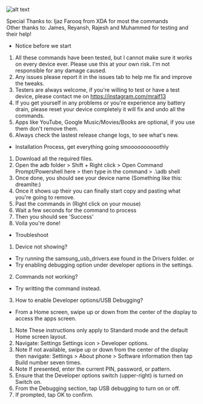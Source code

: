 ![alt text](https://mraif13.github.io/jpg.jpg)

Special  Thanks to: Ijaz Farooq from XDA for most the commands<br>
Other thanks to: James, Reyansh, Rajesh and Muhammed for testing and their help!<br>

- Notice before we start 
1. All these commands have been tested, but I cannot make sure it works on every device ever. Please use this at your own risk. I'm not responsible for any damage caused.
2. Any issues please report it in the issues tab to help me fix and improve the tweaks.
3. Testers are always welcome, if you're willing to test or have a test device, please contact me on https://instagram.com/mraif13
5. If you get yourself in any problems or you're experience any battery drain, please reset your device completely it will fix and undo all the commands.
6. Apps like YouTube, Google Music/Movies/Books are optional, if you use them don't remove them.
7. Always check the lastest release change logs, to see what's new.

- Installation Process, get everything going smoooooooooothly
1. Download all the required files.
2. Open the adb folder > Shift + Right click > Open Command Prompt/Powershell here > then type in the command > .\adb shell 
3. Once done, you should see your device name (Something like this: dreamlte:)
4. Once it shows up their you can finally start copy and pasting what you're going to remove. 
5. Past the commands in (Right click on your mouse)
6. Wait a few seconds for the command to process
7. Then you should see 'Success' 
8. Voila you're done! 

- Troubleshoot 
1. Device not showing?
- Try running the samsung_usb_drivers.exe found in the Drivers folder.
or
- Try enabling debugging option under developer options in the settings.
2. Commands not working?
- Try writting the command instead.
3. How to enable Developer options/USB Debugging?
- From a Home screen, swipe up or down from the center of the display to access the apps screen.
1. Note These instructions only apply to Standard mode and the default Home screen layout.
2. Navigate: Settings Settings icon > Developer options.
3. Note If not available, swipe up or down from the center of the display then navigate: Settings > About phone > Software information then tap Build number seven times.
4. Note If presented, enter the current PIN, password, or pattern.
5. Ensure that the Developer options switch (upper-right) is turned on Switch on.
6. From the Debugging section, tap USB debugging to turn on or off.
7. If prompted, tap OK to confirm.
